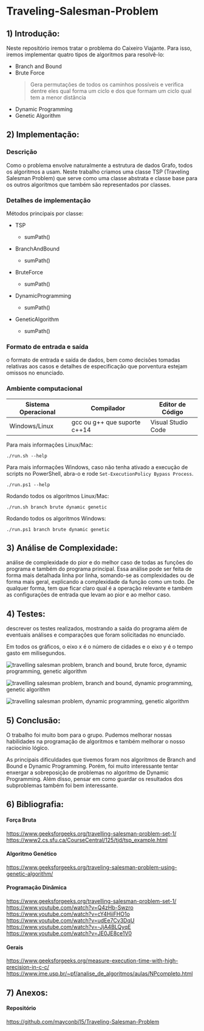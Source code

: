 # Traveling-Salesman-Problem

## 1) Introdução:
Neste repositório iremos tratar o problema do Caixeiro Viajante. Para isso,
iremos implementar quatro tipos de algoritmos para resolvê-lo:

- Branch and Bound
- Brute Force
    >Gera permutações de todos os caminhos possíveis e verifica dentre eles qual forma um
    ciclo e dos que formam um ciclo qual tem a menor distância
- Dynamic Programming
- Genetic Algorithm

## 2) Implementação:

### Descrição
Como o problema envolve naturalmente a estrutura de dados Grafo, todos os algoritmos a usam.
Neste trabalho criamos uma classe TSP (Traveling Salesman Problem) que serve como uma classe
abstrata e classe base para os outros algoritmos que também são representados por classes.

### Detalhes de implementação
Métodos principais por classe:
- TSP
    - sumPath()

- BranchAndBound
    - sumPath()

- BruteForce
    - sumPath()

- DynamicProgramming
    - sumPath()

- GeneticAlgorithm
    - sumPath()

### Formato de entrada e saída

o formato de entrada e saída de dados, bem como decisões tomadas relativas aos
casos e detalhes de especificação que porventura estejam omissos no enunciado.

### Ambiente computacional

Sistema Operacional|Compilador                  |Editor de Código
-------------------|----------------------------|----------------
Windows/Linux      |gcc ou g++ que suporte c++14|Visual Studio Code

Para mais informações Linux/Mac:

```./run.sh --help```

Para mais informações Windows, caso não tenha ativado a execução de scripts no PowerShell,
abra-o e rode ```Set-ExecutionPolicy Bypass Process```.

```./run.ps1 --help```

Rodando todos os algoritmos Linux/Mac:

```./run.sh branch brute dynamic genetic```

Rodando todos os algoritmos Windows:

```./run.ps1 branch brute dynamic genetic```

## 3) Análise de Complexidade:
análise de complexidade do pior e do melhor caso de todas as
funções do programa e também do programa principal. Essa análise pode ser feita de forma
mais detalhada linha por linha, somando-se as complexidades ou de forma mais geral,
explicando a complexidade da função como um todo. De qualquer forma, tem que ficar claro
qual é a operação relevante e também as configurações de entrada que levam ao pior e ao
melhor caso.

## 4) Testes:
descrever os testes realizados, mostrando a saída do programa além de eventuais
análises e comparações que foram solicitadas no enunciado.

Em todos os gráficos, o eixo x é o número de cidades e o eixo y é o tempo gasto em milisegundos.

![travelling salesman problem, branch and bound, brute force, dynamic programming, genetic algorithm](https://i.imgur.com/O8PazIL.png)

![travelling salesman problem, branch and bound, dynamic programming, genetic algorithm](https://i.imgur.com/Ditn469.png)

![travelling salesman problem, dynamic programming, genetic algorithm](https://i.imgur.com/IRRMCS8.png)

## 5) Conclusão:
O trabalho foi muito bom para o grupo. Pudemos melhorar nossas habilidades na programação
de algoritmos e também melhorar o nosso raciocínio lógico.

As principais dificuldades que tivemos foram nos algoritmos de Branch and Bound e Dynamic
Programming. Porém, foi muito interessante tentar enxergar a sobreposição de problemas no
algoritmo de Dynamic Programming. Além disso, pensar em como guardar os resultados dos
subproblemas também foi bem interessante.

## 6) Bibliografia:
#### Força Bruta
https://www.geeksforgeeks.org/travelling-salesman-problem-set-1/<br/>
https://www2.cs.sfu.ca/CourseCentral/125/tjd/tsp_example.html

#### Algoritmo Genético
https://www.geeksforgeeks.org/traveling-salesman-problem-using-genetic-algorithm/

#### Programação Dinâmica
https://www.geeksforgeeks.org/travelling-salesman-problem-set-1/<br/>
https://www.youtube.com/watch?v=Q4zHb-Swzro<br/>
https://www.youtube.com/watch?v=cY4HiiFHO1o<br/>
https://www.youtube.com/watch?v=udEe7Cv3DqU<br/>
https://www.youtube.com/watch?v=-JjA4BLQyqE<br/>
https://www.youtube.com/watch?v=JE0JE8ce1V0

#### Gerais
https://www.geeksforgeeks.org/measure-execution-time-with-high-precision-in-c-c/<br/>
https://www.ime.usp.br/~pf/analise_de_algoritmos/aulas/NPcompleto.html


## 7) Anexos:
#### Repositório
https://github.com/mayconbj15/Traveling-Salesman-Problem
